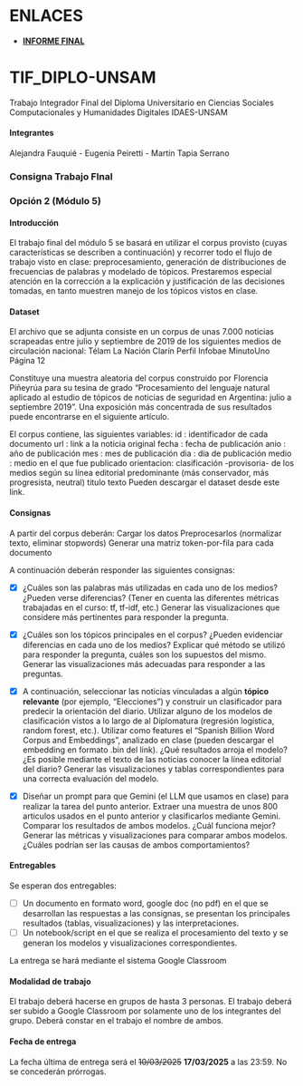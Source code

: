 # ENLACES
- **[INFORME FINAL](https://docs.google.com/document/d/1avMTT4l-7INxERRrsYDPO3VbDboIgxTv0d9YCRScpAY/edit?tab=t.0)**

# TIF_DIPLO-UNSAM
Trabajo Integrador Final del Diploma Universitario en Ciencias Sociales Computacionales y Humanidades Digitales IDAES-UNSAM
#### Integrantes
Alejandra Fauquié - Eugenia Peiretti - Martín Tapia Serrano
### Consigna Trabajo FInal
### Opción 2 (Módulo 5)

#### Introducción
El trabajo final del módulo 5 se basará en utilizar el corpus provisto (cuyas características se describen a continuación) y recorrer todo el flujo de trabajo visto en clase: preprocesamiento, generación de distribuciones de frecuencias de palabras y modelado de tópicos. Prestaremos especial atención en la corrección a la explicación y justificación de las decisiones tomadas, en tanto muestren manejo de los tópicos vistos en clase.

#### Dataset
El archivo que se adjunta consiste en un corpus de unas 7.000 noticias scrapeadas entre julio y septiembre de 2019 de los siguientes medios de circulación nacional:
Télam
La Nación 
Clarín 
Perfil
Infobae
MinutoUno
Página 12

Constituye una muestra aleatoria del corpus construido por Florencia Piñeyrúa para su tesina de grado “Procesamiento del lenguaje natural aplicado al estudio de tópicos de noticias de seguridad en Argentina: julio a septiembre 2019”. Una exposición más concentrada de sus resultados puede encontrarse en el siguiente artículo.

El corpus contiene, las siguientes variables:
id : identificador de cada documento
url : link a la noticia original
fecha : fecha de publicación
anio : año de publicación
mes : mes de publicación
dia : dia de publicación
medio : medio en el que fue publicado
orientacion: clasificación -provisoria- de los medios según su línea editorial predominante (más conservador, más progresista, neutral)
titulo
texto
Pueden descargar el dataset desde este link.

#### Consignas
A partir del corpus deberán:
Cargar los datos
Preprocesarlos (normalizar texto, eliminar stopwords)
Generar una matriz token-por-fila para cada documento

A continuación deberán responder las siguientes consignas:

- [x] ¿Cuáles son las palabras más utilizadas en cada uno de los medios? ¿Pueden verse diferencias? (Tener en cuenta las diferentes métricas trabajadas en el curso: tf, tf-idf, etc.) Generar las visualizaciones que considere más pertinentes para responder la pregunta.

- [x] ¿Cuáles son los tópicos principales en el corpus? ¿Pueden evidenciar diferencias en cada uno de los medios? Explicar qué método se utilizó para responder la pregunta, cuáles son los supuestos del mismo. Generar las visualizaciones más adecuadas para responder a las preguntas.

- [x] A continuación, seleccionar las noticias vinculadas a algún **tópico relevante** (por ejemplo, “Elecciones”) y construir un clasificador para predecir la orientación del diario. Utilizar alguno de los modelos de clasificación vistos a lo largo de al Diplomatura (regresión logística, random forest, etc.). Utilizar como features el “Spanish Billion Word Corpus and Embeddings”, analizado en clase (pueden descargar el embedding en formato .bin del link). ¿Qué resultados arroja el modelo? ¿Es posible mediante el texto de las noticias conocer la línea editorial del diario? Generar las visualizaciones y tablas correspondientes para una correcta evaluación del modelo.

- [x] Diseñar un prompt para que Gemini (el LLM que usamos en clase) para realizar la tarea del punto anterior. Extraer una muestra de unos 800 articulos usados en el punto anterior y clasificarlos mediante Gemini. Comparar los resultados de ambos modelos. ¿Cuál funciona mejor? Generar las métricas y visualizaciones para comparar ambos modelos. ¿Cuáles podrían ser las causas de ambos comportamientos?

#### Entregables
Se esperan dos entregables:
- [ ] Un documento en formato word, google doc (no pdf) en el que se desarrollan las respuestas a las consignas, se presentan los principales resultados (tablas, visualizaciones) y las interpretaciones.
- [ ] Un notebook/script en el que se realiza el procesamiento del texto y se generan los modelos y visualizaciones correspondientes.

La entrega se hará mediante el sistema Google Classroom

#### Modalidad de trabajo
El trabajo deberá hacerse en grupos de hasta 3 personas. El trabajo deberá ser subido a Google Classroom por solamente uno de los integrantes del grupo. Deberá constar en el trabajo el nombre de ambos.  

#### Fecha de entrega
La fecha última de entrega será el ~~10/03/2025~~ **17/03/2025** a las 23:59. No se concederán prórrogas. 
